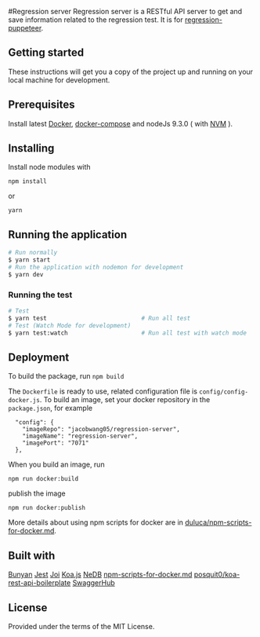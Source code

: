 #Regression server
Regression server is a RESTful API server to get and save information related to the regression test. It is for [regression-puppeteer](https://github.com/jaceyshome/regression-puppeteer).



## Getting started
These instructions will get you a copy of the project up and running on your local machine for development.



## Prerequisites
Install latest [Docker](https://docs.docker.com/install/), [docker-compose](https://docs.docker.com/compose/install/) and nodeJs 9.3.0 ( with [NVM](https://github.com/creationix/nvm) ).



## Installing
Install node modules with
```
npm install
```
or
```
yarn
```


## Running the application
```zsh
# Run normally
$ yarn start
# Run the application with nodemon for development
$ yarn dev
```


### Running the test
```zsh
# Test
$ yarn test                           # Run all test
# Test (Watch Mode for development)
$ yarn test:watch                     # Run all test with watch mode
```



## Deployment
To build the package, run `npm build`

The `Dockerfile` is ready to use, related configuration file is `config/config-docker.js`. To build an image, set your docker repository in the `package.json`, for example
```
  "config": {
    "imageRepo": "jacobwang05/regression-server",
    "imageName": "regression-server",
    "imagePort": "7071"
  },
```
When you build an image, run
```
npm run docker:build
```
publish the image
```
npm run docker:publish
```

More details about using npm scripts for docker are in [duluca/npm-scripts-for-docker.md](https://gist.github.com/duluca/d13e501e870215586271b0f9ce1781ce/).



## Built with
[Bunyan](https://www.npmjs.com/package/bunyan)
[Jest](https://jestjs.io/)
[Joi](https://www.npmjs.com/package/joi)
[Koa.js](https://koajs.com/)
[NeDB](https://github.com/louischatriot/nedb)
[npm-scripts-for-docker.md](https://gist.github.com/duluca/d13e501e870215586271b0f9ce1781ce/)
[posquit0/koa-rest-api-boilerplate](https://github.com/posquit0/koa-rest-api-boilerplate)
[SwaggerHub](https://app.swaggerhub.com/apis/jaceyshome/regression-test-server/1.5.0)


## License
Provided under the terms of the MIT License.
